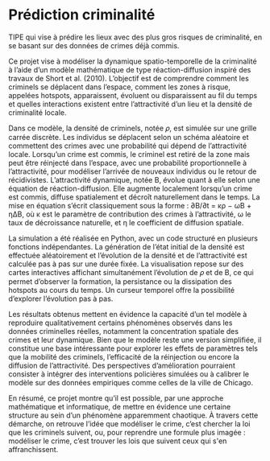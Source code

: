 # Prédiction criminalité
TIPE qui vise à prédire les lieux avec des plus gros risques de criminalité, en se basant sur des données de crimes déjà commis.

  Ce projet vise à modéliser la dynamique spatio-temporelle de la criminalité à l’aide d’un modèle mathématique de type réaction-diffusion inspiré des travaux de Short et al. (2010). L’objectif est de comprendre comment les criminels se déplacent dans l’espace, comment les zones à risque, appelées hotspots, apparaissent, évoluent ou disparaissent au fil du temps et quelles interactions existent entre l’attractivité d’un lieu et la densité de criminalité locale.

  Dans ce modèle, la densité de criminels, notée 𝜌, est simulée sur une grille carrée discrète. Les individus se déplacent selon un schéma aléatoire et commettent des crimes avec une probabilité qui dépend de l’attractivité locale. Lorsqu’un crime est commis, le criminel est retiré de la zone mais peut être réinjecté dans l’espace, avec une probabilité proportionnelle à l’attractivité, pour modéliser l’arrivée de nouveaux individus ou le retour de récidivistes. L’attractivité dynamique, notée B, évolue quant à elle selon une équation de réaction-diffusion. Elle augmente localement lorsqu’un crime est commis, diffuse spatialement et décroît naturellement dans le temps. La mise en équation s’écrit classiquement sous la forme :
∂B/∂t = κρ − ωB + ηΔB,
où κ est le paramètre de contribution des crimes à l’attractivité, ω le taux de décroissance naturelle, et η le coefficient de diffusion spatiale.

La simulation a été réalisée en Python, avec un code structuré en plusieurs fonctions indépendantes. La génération de l’état initial de la densité est effectuée aléatoirement et l’évolution de la densité et de l’attractivité est calculée pas à pas sur une durée fixée. La visualisation repose sur des cartes interactives affichant simultanément l’évolution de 𝜌 et de B, ce qui permet d’observer la formation, la persistance ou la dissipation des hotspots au cours du temps. Un curseur temporel offre la possibilité d’explorer l’évolution pas à pas.

Les résultats obtenus mettent en évidence la capacité d’un tel modèle à reproduire qualitativement certains phénomènes observés dans les données criminelles réelles, notamment la concentration spatiale des crimes et leur dynamique. Bien que le modèle reste une version simplifiée, il constitue une base intéressante pour explorer les effets de paramètres tels que la mobilité des criminels, l’efficacité de la réinjection ou encore la diffusion de l’attractivité. Des perspectives d’amélioration pourraient consister à intégrer des interventions policières simulées ou à calibrer le modèle sur des données empiriques comme celles de la ville de Chicago.

En résumé, ce projet montre qu’il est possible, par une approche mathématique et informatique, de mettre en évidence une certaine structure au sein d’un phénomène apparemment chaotique. À travers cette démarche, on retrouve l’idée que modéliser le crime, c’est chercher la loi que les criminels suivent, ou, pour reprendre une formule plus imagée : modéliser le crime, c’est trouver les lois que suivent ceux qui s'en affranchissent.
